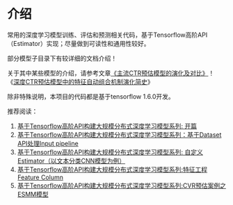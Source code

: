 ﻿# 介绍

常用的深度学习模型训练、评估和预测相关代码，基于Tensorflow高阶API（Estimator）实现；尽量做到可读性和通用性较好。

部分模型子目录下有较详细的文档介绍！

关于其中某些模型的介绍，请参考文章[《主流CTR预估模型的演化及对比》](https://zhuanlan.zhihu.com/p/35465875)！《[深度CTR预估模型中的特征自动组合机制演化简史](https://zhuanlan.zhihu.com/p/52876883)》

除非特殊说明，本项目的代码都是基于tensorflow 1.6.0开发。

推荐阅读：

1. [基于Tensorflow高阶API构建大规模分布式深度学习模型系列: 开篇](https://zhuanlan.zhihu.com/p/38470806)
2. [基于Tensorflow高阶API构建大规模分布式深度学习模型系列：基于Dataset API处理Input pipeline](https://zhuanlan.zhihu.com/p/38421397)
3. [基于Tensorflow高阶API构建大规模分布式深度学习模型系列: 自定义Estimator（以文本分类CNN模型为例）](https://zhuanlan.zhihu.com/p/41473323)
4. [基于Tensorflow高阶API构建大规模分布式深度学习模型系列:特征工程 Feature Column](https://zhuanlan.zhihu.com/p/41663141)
5. [基于Tensorflow高阶API构建大规模分布式深度学习模型系列:CVR预估案例之ESMM模型](https://zhuanlan.zhihu.com/p/42214716)
